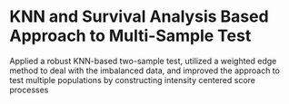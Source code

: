 # KNN and Survival Analysis Based Approach to Multi-Sample Test
Applied a robust KNN-based two-sample test, utilized a weighted edge method to deal with the imbalanced data,
and improved the approach to test multiple populations by constructing intensity centered score processes
